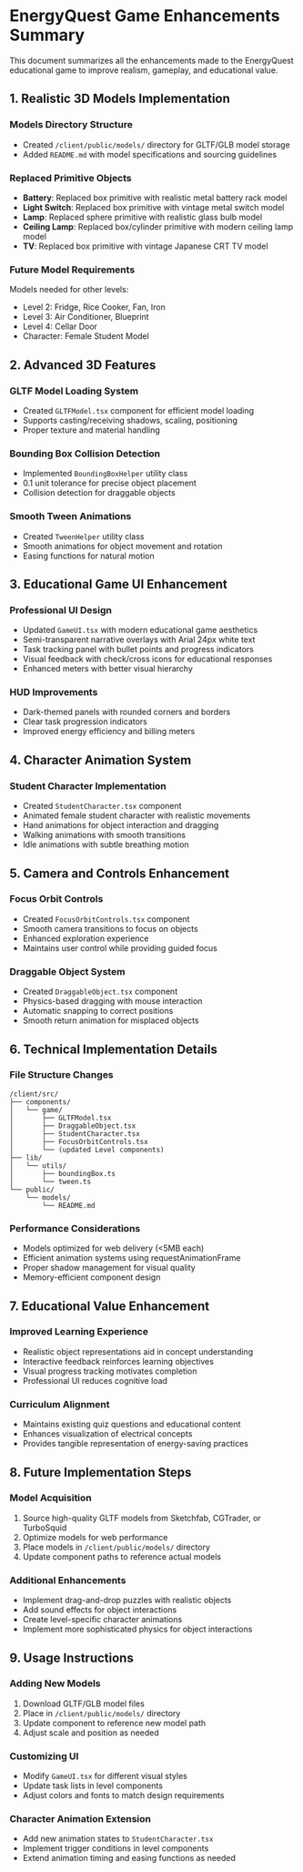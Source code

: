 # EnergyQuest Game Enhancements Summary

This document summarizes all the enhancements made to the EnergyQuest educational game to improve realism, gameplay, and educational value.

## 1. Realistic 3D Models Implementation

### Models Directory Structure
- Created `/client/public/models/` directory for GLTF/GLB model storage
- Added `README.md` with model specifications and sourcing guidelines

### Replaced Primitive Objects
- **Battery**: Replaced box primitive with realistic metal battery rack model
- **Light Switch**: Replaced box primitive with vintage metal switch model
- **Lamp**: Replaced sphere primitive with realistic glass bulb model
- **Ceiling Lamp**: Replaced box/cylinder primitive with modern ceiling lamp model
- **TV**: Replaced box primitive with vintage Japanese CRT TV model

### Future Model Requirements
Models needed for other levels:
- Level 2: Fridge, Rice Cooker, Fan, Iron
- Level 3: Air Conditioner, Blueprint
- Level 4: Cellar Door
- Character: Female Student Model

## 2. Advanced 3D Features

### GLTF Model Loading System
- Created `GLTFModel.tsx` component for efficient model loading
- Supports casting/receiving shadows, scaling, positioning
- Proper texture and material handling

### Bounding Box Collision Detection
- Implemented `BoundingBoxHelper` utility class
- 0.1 unit tolerance for precise object placement
- Collision detection for draggable objects

### Smooth Tween Animations
- Created `TweenHelper` utility class
- Smooth animations for object movement and rotation
- Easing functions for natural motion

## 3. Educational Game UI Enhancement

### Professional UI Design
- Updated `GameUI.tsx` with modern educational game aesthetics
- Semi-transparent narrative overlays with Arial 24px white text
- Task tracking panel with bullet points and progress indicators
- Visual feedback with check/cross icons for educational responses
- Enhanced meters with better visual hierarchy

### HUD Improvements
- Dark-themed panels with rounded corners and borders
- Clear task progression indicators
- Improved energy efficiency and billing meters

## 4. Character Animation System

### Student Character Implementation
- Created `StudentCharacter.tsx` component
- Animated female student character with realistic movements
- Hand animations for object interaction and dragging
- Walking animations with smooth transitions
- Idle animations with subtle breathing motion

## 5. Camera and Controls Enhancement

### Focus Orbit Controls
- Created `FocusOrbitControls.tsx` component
- Smooth camera transitions to focus on objects
- Enhanced exploration experience
- Maintains user control while providing guided focus

### Draggable Object System
- Created `DraggableObject.tsx` component
- Physics-based dragging with mouse interaction
- Automatic snapping to correct positions
- Smooth return animation for misplaced objects

## 6. Technical Implementation Details

### File Structure Changes
```
/client/src/
├── components/
│   └── game/
│       ├── GLTFModel.tsx
│       ├── DraggableObject.tsx
│       ├── StudentCharacter.tsx
│       ├── FocusOrbitControls.tsx
│       └── (updated Level components)
├── lib/
│   └── utils/
│       ├── boundingBox.ts
│       └── tween.ts
└── public/
    └── models/
        └── README.md
```

### Performance Considerations
- Models optimized for web delivery (<5MB each)
- Efficient animation systems using requestAnimationFrame
- Proper shadow management for visual quality
- Memory-efficient component design

## 7. Educational Value Enhancement

### Improved Learning Experience
- Realistic object representations aid in concept understanding
- Interactive feedback reinforces learning objectives
- Visual progress tracking motivates completion
- Professional UI reduces cognitive load

### Curriculum Alignment
- Maintains existing quiz questions and educational content
- Enhances visualization of electrical concepts
- Provides tangible representation of energy-saving practices

## 8. Future Implementation Steps

### Model Acquisition
1. Source high-quality GLTF models from Sketchfab, CGTrader, or TurboSquid
2. Optimize models for web performance
3. Place models in `/client/public/models/` directory
4. Update component paths to reference actual models

### Additional Enhancements
- Implement drag-and-drop puzzles with realistic objects
- Add sound effects for object interactions
- Create level-specific character animations
- Implement more sophisticated physics for object interactions

## 9. Usage Instructions

### Adding New Models
1. Download GLTF/GLB model files
2. Place in `/client/public/models/` directory
3. Update component to reference new model path
4. Adjust scale and position as needed

### Customizing UI
- Modify `GameUI.tsx` for different visual styles
- Update task lists in level components
- Adjust colors and fonts to match design requirements

### Character Animation Extension
- Add new animation states to `StudentCharacter.tsx`
- Implement trigger conditions in level components
- Extend animation timing and easing functions as needed